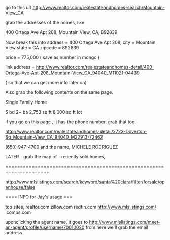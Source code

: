 go to this url 
http://www.realtor.com/realestateandhomes-search/Mountain-View_CA

grab the addresses of the homes, like

400 Ortega Ave Apt 208, Mountain View, CA, 892839

Now break this into address = 400 Ortega Ave Apt 208, 
city = Mountain View
state = CA
zipcode =  892839

price = 775,000   ( save as number in mongo )


link address = http://www.realtor.com/realestateandhomes-detail/400-Ortega-Ave-Apt-208_Mountain-View_CA_94040_M11021-04439

( so that we can get more info later on)



Also grab the following contents on the same page. 

Single Family Home

5
bd
2+
ba
2,753
sq ft
8,000
sq ft lot



if you go on this page , it has the phone number, grab that too. 

http://www.realtor.com/realestateandhomes-detail/2723-Doverton-Sq_Mountain-View_CA_94040_M22913-72462

(650) 947-4700
and the name, MICHELE RODRIGUEZ



LATER - grab the map of -  recently sold homes,  

=====================================================================


http://www.mlslistings.com/search/keyword/santa%20clara/filter/forsale/openhouse/false



==== INFO for Jay's usage === 

top sites, 
realtor.com
zillow.com
redfin.com
http://www.mlslistings.com/
icomps.com

uponclicking the agent name, it goes to 
http://www.mlslistings.com/meet-an-agent/profile/username/70010020
from here we'll grab the email address.


